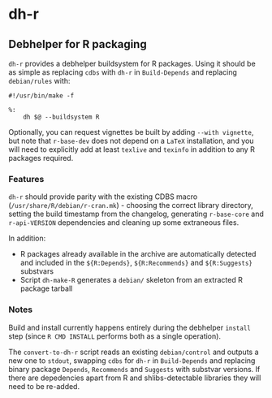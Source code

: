 # dh-r

## Debhelper for R packaging

`dh-r` provides a debhelper buildsystem for R packages. Using it should be as simple as replacing `cdbs` with `dh-r` in `Build-Depends` and replacing `debian/rules` with:

```
#!/usr/bin/make -f

%:
    dh $@ --buildsystem R
```

Optionally, you can request vignettes be built by adding `--with vignette`, but note that `r-base-dev` does not depend on a `LaTeX` installation, and you will need to explicitly add at least `texlive` and `texinfo` in addition to any R packages required.

### Features

`dh-r` should provide parity with the existing CDBS macro (`/usr/share/R/debian/r-cran.mk`) - choosing the correct library directory, setting the build timestamp from the changelog, generating `r-base-core` and `r-api-VERSION` dependencies and cleaning up some extraneous files.

In addition:

 * R packages already available in the archive are automatically detected and included in the `${R:Depends}`, `${R:Recommends}` and `${R:Suggests}` substvars
 * Script `dh-make-R` generates a `debian/` skeleton from an extracted R package tarball

### Notes

Build and install currently happens entirely during the debhelper `install` step (since `R CMD INSTALL` performs both as a single operation).

The `convert-to-dh-r` script reads an existing `debian/control` and outputs a new one to `stdout`, swapping `cdbs` for `dh-r` in `Build-Depends` and replacing binary package `Depends`, `Recommends` and `Suggests` with substvar versions. If there are depedencies apart from R and shlibs-detectable libraries they will need to be re-added.
